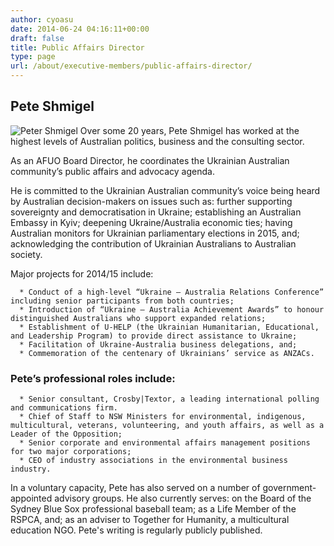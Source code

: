 ```yaml
---
author: cyoasu
date: 2014-06-24 04:16:11+00:00
draft: false
title: Public Affairs Director
type: page
url: /about/executive-members/public-affairs-director/
---
```


## Pete Shmigel


![Peter Shmigel](http://www.ozeukes.com/wp-content/uploads/2014/06/peter-shmigel.jpg)
Over some 20 years, Pete Shmigel has worked at the highest levels of Australian politics, business and the consulting sector.

As an AFUO Board Director, he coordinates the Ukrainian Australian community’s public affairs and advocacy agenda.

He is committed to the Ukrainian Australian community’s voice being heard by Australian decision-makers on issues such as: further supporting sovereignty and democratisation in Ukraine; establishing an Australian Embassy in Kyiv; deepening Ukraine/Australia economic ties; having Australian monitors for Ukrainian parliamentary elections in 2015, and; acknowledging the contribution of Ukrainian Australians to Australian society.

Major projects for 2014/15 include:



	  * Conduct of a high-level “Ukraine – Australia Relations Conference” including senior participants from both countries;
	  * Introduction of “Ukraine – Australia Achievement Awards” to honour distinguished Australians who support expanded relations;
	  * Establishment of U-HELP (the Ukrainian Humanitarian, Educational, and Leadership Program) to provide direct assistance to Ukraine;
	  * Facilitation of Ukraine-Australia business delegations, and;
	  * Commemoration of the centenary of Ukrainians’ service as ANZACs.



### Pete’s professional roles include:





	  * Senior consultant, Crosby|Textor, a leading international polling and communications firm.
	  * Chief of Staff to NSW Ministers for environmental, indigenous, multicultural, veterans, volunteering, and youth affairs, as well as a Leader of the Opposition;
	  * Senior corporate and environmental affairs management positions for two major corporations;
	  * CEO of industry associations in the environmental business industry.

In a voluntary capacity, Pete has also served on a number of government-appointed advisory groups. He also currently serves: on the Board of the Sydney Blue Sox professional baseball team; as a Life Member of the RSPCA, and; as an adviser to Together for Humanity, a multicultural education NGO. Pete's writing is regularly publicly published.
